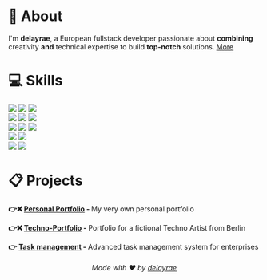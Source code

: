 <div>
  <h1>👋 About</h1>
  <p>
    I'm <b>delayrae</b>, a European fullstack developer passionate about <b>combining</b>
    <br /> 
    creativity <b>and</b> technical expertise to build <b>top-notch</b> solutions. <a href="https://github.com/delayrae/delayrae">More</a>
  </p>
</div>

<div>
  <h1>💻 Skills</h1>
  <p>
    <!-- HTML, CSS, TAILWIND -->
    <a href="https://en.wikipedia.org/wiki/HTML"><img src="https://img.shields.io/badge/html5-%23E34F26.svg?style=for-the-badge&logo=html5&logoColor=white"/></a>
    <a href="https://en.wikipedia.org/wiki/CSS"><img src="https://img.shields.io/badge/css3-%231572B6.svg?style=for-the-badge&logo=css3&logoColor=white"/></a>
    <a href="https://tailwindcss.com/"><img src="https://img.shields.io/badge/tailwindcss-%2338B2AC.svg?style=for-the-badge&logo=tailwind-css&logoColor=white"/></a>
    <br />
    <!-- PYTHON, JS, TS -->
    <a href="https://www.python.org/"><img src="https://img.shields.io/badge/python-3670A0?style=for-the-badge&logo=python&logoColor=ffdd54"/></a>
    <a href="https://en.wikipedia.org/wiki/JavaScript"><img src="https://img.shields.io/badge/javascript-%23323330.svg?style=for-the-badge&logo=javascript&logoColor=%23F7DF1E"/></a>
    <a href="https://www.typescriptlang.org/"><img src="https://img.shields.io/badge/typescript-%23007ACC.svg?style=for-the-badge&logo=typescript&logoColor=white" /></a>
    <br />
    <!-- REACT, NEXT, EXPRESS -->
    <a href="https://react.dev/"><img src="https://img.shields.io/badge/react-%2320232a.svg?style=for-the-badge&logo=react&logoColor=%2361DAFB"/></a>
    <a href="https://nextjs.org/"><img src="https://img.shields.io/badge/Next-black?style=for-the-badge&logo=next.js&logoColor=white"/></a>
    <a href="https://expressjs.com/"><img src="https://img.shields.io/badge/express.js-%23404d59.svg?style=for-the-badge&logo=express&logoColor=%2361DAFB"/></a>
    <br />
    <!-- APPWRITE, MONGODB -->
    <a href="https://appwrite.io/"><img src="https://img.shields.io/badge/Appwrite-%23FD366E.svg?style=for-the-badge&logo=appwrite&logoColor=white"/></a>
    <a href="https://www.mongodb.com/"><img src="https://img.shields.io/badge/MongoDB-%234ea94b.svg?style=for-the-badge&logo=mongodb&logoColor=white"/></a>
    <br />
    <!-- DOCKER, NGINX -->
    <a href="https://www.docker.com/"><img src="https://img.shields.io/badge/docker-%230db7ed.svg?style=for-the-badge&logo=docker&logoColor=white" /></a>
    <a href="https://nginx.org/en/"><img src="https://img.shields.io/badge/nginx-%23009639.svg?style=for-the-badge&logo=nginx&logoColor=white"/></a>
  </p>
</div>

<div>
  <h1>📋 Projects</h1>
  <p>
      <span>
        <p><b>👉❌ <a href="https://github.com/delayrae/delayrae">Personal Portfolio</a> - </b> My very own personal portfolio</p>
      </span>
      <span>
        <p><b>👉❌ <a href="https://github.com/delayrae/delayrae">Techno-Portfolio</a> - </b> Portfolio for a fictional Techno Artist from Berlin</p>
      </span>
      <span>
        <p><b>👉 <a href="https://github.com/delayrae/taskmanagement">Task management</a> - </b> Advanced task management system for enterprises</p>
      </span>
  </p>
</div>

<div align="center">
  <h6>Made with ❤️ by <a href="https://github.com/delayrae">delayrae</a></h6>
</div>
